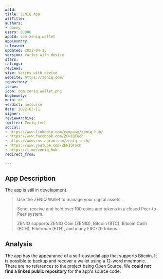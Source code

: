 ```yaml
---
wsId: 
title: ZENIQ App
altTitle: 
authors:
- danny
users: 50000
appId: com.zeniq.wallet
appCountry: 
released: 
updated: 2022-04-15
version: Varies with device
stars: 
ratings: 
reviews: 
size: Varies with device
website: https://zeniq.com/
repository: 
issue: 
icon: com.zeniq.wallet.png
bugbounty: 
meta: ok
verdict: nosource
date: 2022-03-11
signer: 
reviewArchive: 
twitter: Zeniq_tech
social:
- https://www.linkedin.com/company/zeniq-hub/
- https://www.facebook.com/ZENIQTech
- https://www.instagram.com/zeniq_tech/
- https://www.youtube.com/ZENIQTech
- https://t.me/zeniq_hub
redirect_from: 

---
```


## App Description 

The app is still in development.

> Use the ZENIQ Wallet to manage your digital assets.
>
> Send, receive and hold over 100 coins and tokens in a closed Peer-to-Peer system.
>
> ZENIQ supports ZENIQ Coin (ZENIQ), Bitcoin (BTC), Bitcoin Cash (BCH), Ethereum (ETH), and many ERC-20 tokens.  

## Analysis 

The app has the appearance of a self-custodial app that supports Bitcoin. It is possible to backup and recover a wallet using a 12-word mnemonic. There are no references to the project being Open Source. We **could not find a linked public repository** for the app's source code. 
